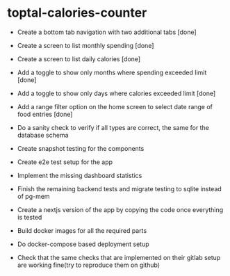 # toptal-calories-counter

- Create a bottom tab navigation with two additional tabs [done]
- Create a screen to list monthly spending [done]
- Create a screen to list daily calories [done]
- Add a toggle to show only months where spending exceeded limit [done]
- Add a toggle to show only days where calories exceeded limit [done]
- Add a range filter option on the home screen to select date range of food entries [done]

- Do a sanity check to verify if all types are correct, the same for the database schema
- Create snapshot testing for the components
- Create e2e test setup for the app
- Implement the missing dashboard statistics
- Finish the remaining backend tests and migrate testing to sqlite instead of pg-mem
- Create a nextjs version of the app by copying the code once everything is tested
- Build docker images for all the required parts
- Do docker-compose based deployment setup
- Check that the same checks that are implemented on their gitlab setup are working fine(try to reproduce them on github)
